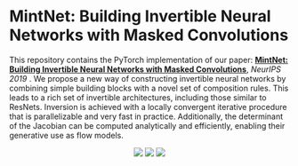 # MintNet: Building Invertible Neural Networks with Masked Convolutions
This repository contains the PyTorch implementation of our paper: 
[__MintNet: Building Invertible Neural Networks with Masked Convolutions__](https://arxiv.org/abs/1907.07945), _NeurIPS 2019_ .
We propose a new way of constructing invertible neural networks by combining simple building blocks with a novel set of composition rules. 
This leads to a rich set of invertible architectures, including those similar to 
ResNets. Inversion is achieved with a locally convergent iterative procedure 
that is parallelizable and very fast in practice. Additionally, 
the determinant of the Jacobian can be computed analytically and efficiently, 
enabling their generative use as flow models.


<p align="center">
<img src="https://github.com/chenlin9/Fully-Convolutional-Normalizing-Flows/blob/release/samples/MNIST_samples.png">
<img src="https://github.com/chenlin9/Fully-Convolutional-Normalizing-Flows/blob/release/mint_images/CIFAR10_samples.png">
<img src="https://github.com/chenlin9/Fully-Convolutional-Normalizing-Flows/blob/release/samples/ImageNet_samples.png">
</p>
